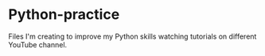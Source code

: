 # Python-practice
Files I'm creating to improve my Python skills watching tutorials on different YouTube channel.
